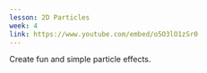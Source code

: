 ```yaml
---
lesson: 2D Particles
week: 4
link: https://www.youtube.com/embed/o5O3lO1zSr0
---
```

Create fun and simple particle effects.